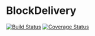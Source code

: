 # BlockDelivery

[![Build Status](https://travis-ci.com/Paulalex85/BlockDelivery.svg?branch=master)](https://travis-ci.com/Paulalex85/BlockDelivery)
[![Coverage Status](https://coveralls.io/repos/github/Paulalex85/BlockDelivery/badge.svg?branch=master)](https://coveralls.io/github/Paulalex85/BlockDelivery?branch=master)
